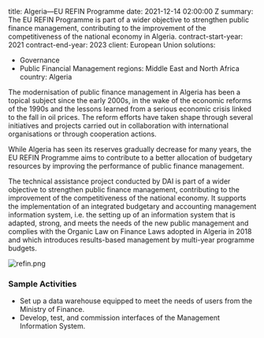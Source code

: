 
title: Algeria—EU REFIN Programme
date: 2021-12-14 02:00:00 Z
summary: The EU REFIN Programme is part of a wider objective to strengthen public
  finance management, contributing to the improvement of the competitiveness of the
  national economy in Algeria.
contract-start-year: 2021
contract-end-year: 2023
client: European Union
solutions:
- Governance
- Public Financial Management
regions: Middle East and North Africa
country: Algeria


The modernisation of public finance management in Algeria has been a topical subject since the early 2000s, in the wake of the economic reforms of the 1990s and the lessons learned from a serious economic crisis linked to the fall in oil prices. The reform efforts have taken shape through several initiatives and projects carried out in collaboration with international organisations or through cooperation actions.

While Algeria has seen its reserves gradually decrease for many years, the EU REFIN Programme aims to contribute to a better allocation of budgetary resources by improving the performance of public finance management.

The technical assistance project conducted by DAI is part of a wider objective to strengthen public finance management, contributing to the improvement of the competitiveness of the national economy. It supports the implementation of an integrated budgetary and accounting management information system, i.e. the setting up of an information system that is adapted, strong, and meets the needs of the new public management and complies with the Organic Law on Finance Laws adopted in Algeria in 2018 and which introduces results-based management by multi-year programme budgets.

![refin.png](/uploads/refin.png)

### Sample Activities

* Set up a data warehouse equipped to meet the needs of users from the Ministry of Finance.
* Develop, test, and commission interfaces of the Management Information System.
